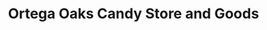 ---
title: "Ortega Oaks Candy Store and Goods"
url: /lake-elsinore/ortega-oaks-candy-store-and-goods/
shop: Lebensmittel
---